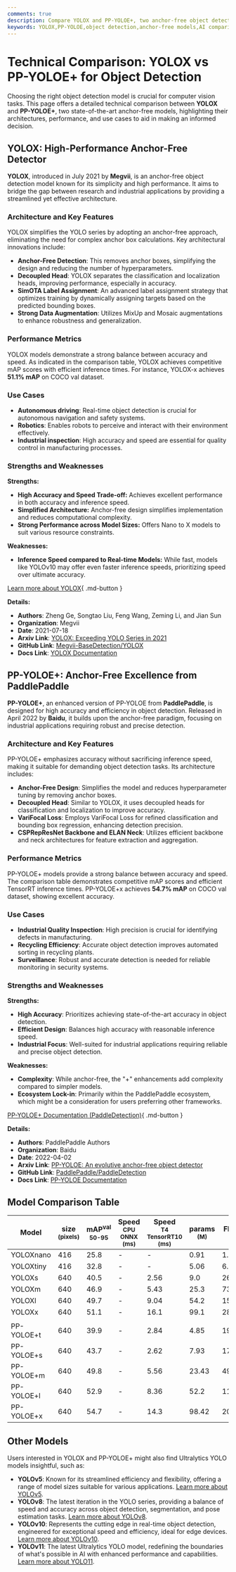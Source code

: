 ```yaml
---
comments: true
description: Compare YOLOX and PP-YOLOE+, two anchor-free object detection models. Explore performance, architecture, and use cases to choose the best fit.
keywords: YOLOX,PP-YOLOE,object detection,anchor-free models,AI comparison,YOLO models,computer vision,performance metrics,YOLOX features,PP-YOLOE+ use cases
---
```


# Technical Comparison: YOLOX vs PP-YOLOE+ for Object Detection

Choosing the right object detection model is crucial for computer vision tasks. This page offers a detailed technical comparison between **YOLOX** and **PP-YOLOE+**, two state-of-the-art anchor-free models, highlighting their architectures, performance, and use cases to aid in making an informed decision.

<script async src="https://cdn.jsdelivr.net/npm/chart.js"></script>
<script defer src="../../javascript/benchmark.js"></script>

<canvas id="modelComparisonChart" width="1024" height="400" active-models='["YOLOX", "PP-YOLOE+"]'></canvas>

## YOLOX: High-Performance Anchor-Free Detector

**YOLOX**, introduced in July 2021 by **Megvii**, is an anchor-free object detection model known for its simplicity and high performance. It aims to bridge the gap between research and industrial applications by providing a streamlined yet effective architecture.

### Architecture and Key Features

YOLOX simplifies the YOLO series by adopting an anchor-free approach, eliminating the need for complex anchor box calculations. Key architectural innovations include:

- **Anchor-Free Detection**: This removes anchor boxes, simplifying the design and reducing the number of hyperparameters.
- **Decoupled Head**: YOLOX separates the classification and localization heads, improving performance, especially in accuracy.
- **SimOTA Label Assignment**: An advanced label assignment strategy that optimizes training by dynamically assigning targets based on the predicted bounding boxes.
- **Strong Data Augmentation**: Utilizes MixUp and Mosaic augmentations to enhance robustness and generalization.

### Performance Metrics

YOLOX models demonstrate a strong balance between accuracy and speed. As indicated in the comparison table, YOLOX achieves competitive mAP scores with efficient inference times. For instance, YOLOX-x achieves **51.1% mAP** on COCO val dataset.

### Use Cases

- **Autonomous driving**: Real-time object detection is crucial for autonomous navigation and safety systems.
- **Robotics**: Enables robots to perceive and interact with their environment effectively.
- **Industrial inspection**: High accuracy and speed are essential for quality control in manufacturing processes.

### Strengths and Weaknesses

**Strengths:**

- **High Accuracy and Speed Trade-off:** Achieves excellent performance in both accuracy and inference speed.
- **Simplified Architecture:** Anchor-free design simplifies implementation and reduces computational complexity.
- **Strong Performance across Model Sizes:** Offers Nano to X models to suit various resource constraints.

**Weaknesses:**

- **Inference Speed compared to Real-time Models:** While fast, models like YOLOv10 may offer even faster inference speeds, prioritizing speed over ultimate accuracy.

[Learn more about YOLOX](https://yolox.readthedocs.io/en/latest/){ .md-button }

**Details:**

- **Authors**: Zheng Ge, Songtao Liu, Feng Wang, Zeming Li, and Jian Sun
- **Organization**: Megvii
- **Date**: 2021-07-18
- **Arxiv Link**: [YOLOX: Exceeding YOLO Series in 2021](https://arxiv.org/abs/2107.08430)
- **GitHub Link**: [Megvii-BaseDetection/YOLOX](https://github.com/Megvii-BaseDetection/YOLOX)
- **Docs Link**: [YOLOX Documentation](https://yolox.readthedocs.io/en/latest/)

## PP-YOLOE+: Anchor-Free Excellence from PaddlePaddle

**PP-YOLOE+**, an enhanced version of PP-YOLOE from **PaddlePaddle**, is designed for high accuracy and efficiency in object detection. Released in April 2022 by **Baidu**, it builds upon the anchor-free paradigm, focusing on industrial applications requiring robust and precise detection.

### Architecture and Key Features

PP-YOLOE+ emphasizes accuracy without sacrificing inference speed, making it suitable for demanding object detection tasks. Its architecture includes:

- **Anchor-Free Design**: Simplifies the model and reduces hyperparameter tuning by removing anchor boxes.
- **Decoupled Head**: Similar to YOLOX, it uses decoupled heads for classification and localization to improve accuracy.
- **VariFocal Loss**: Employs VariFocal Loss for refined classification and bounding box regression, enhancing detection precision.
- **CSPRepResNet Backbone and ELAN Neck**: Utilizes efficient backbone and neck architectures for feature extraction and aggregation.

### Performance Metrics

PP-YOLOE+ models provide a strong balance between accuracy and speed. The comparison table demonstrates competitive mAP scores and efficient TensorRT inference times. PP-YOLOE+x achieves **54.7% mAP** on COCO val dataset, showing excellent accuracy.

### Use Cases

- **Industrial Quality Inspection**: High precision is crucial for identifying defects in manufacturing.
- **Recycling Efficiency**: Accurate object detection improves automated sorting in recycling plants.
- **Surveillance**: Robust and accurate detection is needed for reliable monitoring in security systems.

### Strengths and Weaknesses

**Strengths:**

- **High Accuracy**: Prioritizes achieving state-of-the-art accuracy in object detection.
- **Efficient Design**: Balances high accuracy with reasonable inference speed.
- **Industrial Focus**: Well-suited for industrial applications requiring reliable and precise object detection.

**Weaknesses:**

- **Complexity**: While anchor-free, the "+" enhancements add complexity compared to simpler models.
- **Ecosystem Lock-in**: Primarily within the PaddlePaddle ecosystem, which might be a consideration for users preferring other frameworks.

[PP-YOLOE+ Documentation (PaddleDetection)](https://github.com/PaddlePaddle/PaddleDetection/tree/develop/configs/ppyoloe){ .md-button }

**Details:**

- **Authors**: PaddlePaddle Authors
- **Organization**: Baidu
- **Date**: 2022-04-02
- **Arxiv Link**: [PP-YOLOE: An evolutive anchor-free object detector](https://arxiv.org/abs/2203.16250)
- **GitHub Link**: [PaddlePaddle/PaddleDetection](https://github.com/PaddlePaddle/PaddleDetection/)
- **Docs Link**: [PP-YOLOE Documentation](https://github.com/PaddlePaddle/PaddleDetection/blob/release/2.8.1/configs/ppyoloe/README.md)

## Model Comparison Table

| Model      | size<br><sup>(pixels) | mAP<sup>val<br>50-95 | Speed<br><sup>CPU ONNX<br>(ms) | Speed<br><sup>T4 TensorRT10<br>(ms) | params<br><sup>(M) | FLOPs<br><sup>(B) |
| ---------- | --------------------- | -------------------- | ------------------------------ | ----------------------------------- | ------------------ | ----------------- |
| YOLOXnano  | 416                   | 25.8                 | -                              | -                                   | 0.91               | 1.08              |
| YOLOXtiny  | 416                   | 32.8                 | -                              | -                                   | 5.06               | 6.45              |
| YOLOXs     | 640                   | 40.5                 | -                              | 2.56                                | 9.0                | 26.8              |
| YOLOXm     | 640                   | 46.9                 | -                              | 5.43                                | 25.3               | 73.8              |
| YOLOXl     | 640                   | 49.7                 | -                              | 9.04                                | 54.2               | 155.6             |
| YOLOXx     | 640                   | 51.1                 | -                              | 16.1                                | 99.1               | 281.9             |
|            |                       |                      |                                |                                     |                    |                   |
| PP-YOLOE+t | 640                   | 39.9                 | -                              | 2.84                                | 4.85               | 19.15             |
| PP-YOLOE+s | 640                   | 43.7                 | -                              | 2.62                                | 7.93               | 17.36             |
| PP-YOLOE+m | 640                   | 49.8                 | -                              | 5.56                                | 23.43              | 49.91             |
| PP-YOLOE+l | 640                   | 52.9                 | -                              | 8.36                                | 52.2               | 110.07            |
| PP-YOLOE+x | 640                   | 54.7                 | -                              | 14.3                                | 98.42              | 206.59            |

## Other Models

Users interested in YOLOX and PP-YOLOE+ might also find Ultralytics YOLO models insightful, such as:

- **YOLOv5**: Known for its streamlined efficiency and flexibility, offering a range of model sizes suitable for various applications. [Learn more about YOLOv5](https://docs.ultralytics.com/models/yolov5/).
- **YOLOv8**: The latest iteration in the YOLO series, providing a balance of speed and accuracy across object detection, segmentation, and pose estimation tasks. [Learn more about YOLOv8](https://docs.ultralytics.com/models/yolov8/).
- **YOLOv10**: Represents the cutting edge in real-time object detection, engineered for exceptional speed and efficiency, ideal for edge devices. [Learn more about YOLOv10](https://docs.ultralytics.com/models/yolov10/).
- **YOLOv11**: The latest Ultralytics YOLO model, redefining the boundaries of what's possible in AI with enhanced performance and capabilities. [Learn more about YOLO11](https://docs.ultralytics.com/models/yolo11/).
